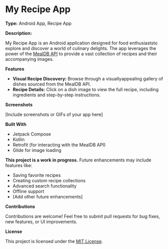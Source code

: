 # My Recipe App

**Type:** Android App, Recipe App

**Description:**

My Recipe App is an Android application designed for food enthusiaststo explore and discover a world of culinary delights. The app leverages the power of the [MealDB API](https://www.themealdb.com/api.php) to provide a vast collection of recipes and their accompanying images.

**Features**

* **Visual Recipe Discovery:** Browse through a visuallyappealing gallery of dishes sourced from the MealDB API.
* **Recipe Details:** Click on a dish image to view the full recipe, including ingredients and step-by-step instructions.

**Screenshots**

[Include screenshots or GIFs of your app here]

**Built With**

* Jetpack Compose
* Kotlin
* Retrofit (for interacting with the MealDB API)
*  Glide for image loading

**This project is a work in progress.** Future enhancements may include features like:

* Saving favorite recipes
* Creating custom recipe collections
* Advanced search functionality
* Offline support
* [Add other future enhancements]

**Contributions**

Contributions are welcome! Feel free to submit pull requests for bug fixes, new features, or UI improvements.

**License**

This project is licensed under the [MIT License](LICENSE).
